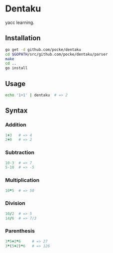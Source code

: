 Dentaku
===========

yacc learning.

Installation
---------------

```sh
go get -d github.com/pocke/dentaku
cd $GOPATH/src/github.com/pocke/dentaku/parser
make
cd ..
go install
```

Usage
------

```sh
echo '1+1' | dentaku  # => 2
```

Syntax
-------

### Addition

```ruby
1+3   # => 4
2+0   # => 2
```

### Subtraction

```ruby
10-3  # => 7
5-10  # => -5
```

### Multiplication

```ruby
10*5  # => 50
```

### Division

```ruby
10/2  # => 5
14/6  # => 7/3
```

### Parenthesis

```ruby
3*5+2*6     # => 27
3*(5+2)*6   # => 126
```
